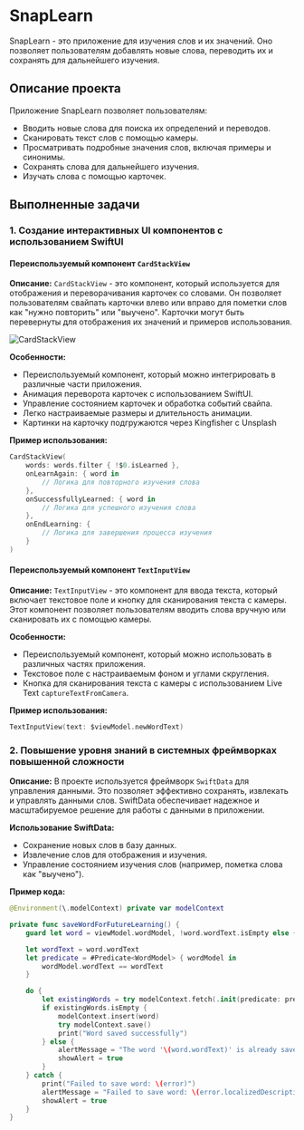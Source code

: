 # SnapLearn

SnapLearn - это приложение для изучения слов и их значений. Оно позволяет пользователям добавлять новые слова, переводить их и сохранять для дальнейшего изучения.

## Описание проекта

Приложение SnapLearn позволяет пользователям:
- Вводить новые слова для поиска их определений и переводов.
- Сканировать текст слов с помощью камеры.
- Просматривать подробные значения слов, включая примеры и синонимы.
- Сохранять слова для дальнейшего изучения.
- Изучать слова с помощью карточек.

## Выполненные задачи

### 1. Создание интерактивных UI компонентов с использованием SwiftUI

#### Переиспользуемый компонент `CardStackView`

**Описание:** `CardStackView` - это компонент, который используется для отображения и переворачивания карточек со словами. Он позволяет пользователям свайпать карточки влево или вправо для пометки слов как "нужно повторить" или "выучено". Карточки могут быть перевернуты для отображения их значений и примеров использования.

![CardStackView](https://github.com/KASAFF/SnapLearn/assets/91468100/94074523-5ec3-45c5-8af5-188f2286ddbb)

**Особенности:**
- Переиспользуемый компонент, который можно интегрировать в различные части приложения.
- Анимация переворота карточек с использованием SwiftUI.
- Управление состоянием карточек и обработка событий свайпа.
- Легко настраиваемые размеры и длительность анимации.
- Картинки на карточку подгружаются через Kingfisher с Unsplash

**Пример использования:**
```swift
CardStackView(
    words: words.filter { !$0.isLearned },
    onLearnAgain: { word in
        // Логика для повторного изучения слова
    },
    onSuccessfullyLearned: { word in
        // Логика для успешного изучения слова
    },
    onEndLearning: {
        // Логика для завершения процесса изучения
    }
)
```

#### Переиспользуемый компонент `TextInputView`

**Описание:** `TextInputView` - это компонент для ввода текста, который включает текстовое поле и кнопку для сканирования текста с камеры. Этот компонент позволяет пользователям вводить слова вручную или сканировать их с помощью камеры.

**Особенности:**
- Переиспользуемый компонент, который можно использовать в различных частях приложения.
- Текстовое поле с настраиваемым фоном и углами скругления.
- Кнопка для сканирования текста с камеры с использованием Live Text `captureTextFromCamera`.

**Пример использования:**
```swift
TextInputView(text: $viewModel.newWordText)
```


### 2. Повышение уровня знаний в системных фреймворках повышенной сложности

**Описание:** В проекте используется фреймворк `SwiftData` для управления данными. Это позволяет эффективно сохранять, извлекать и управлять данными слов. SwiftData обеспечивает надежное и масштабируемое решение для работы с данными в приложении.

**Использование SwiftData:**
- Сохранение новых слов в базу данных.
- Извлечение слов для отображения и изучения.
- Управление состоянием изучения слов (например, пометка слова как "выучено").

**Пример кода:**
```swift
@Environment(\.modelContext) private var modelContext

private func saveWordForFutureLearning() {
    guard let word = viewModel.wordModel, !word.wordText.isEmpty else { return }

    let wordText = word.wordText
    let predicate = #Predicate<WordModel> { wordModel in
        wordModel.wordText == wordText
    }

    do {
        let existingWords = try modelContext.fetch(.init(predicate: predicate))
        if existingWords.isEmpty {
            modelContext.insert(word)
            try modelContext.save()
            print("Word saved successfully")
        } else {
            alertMessage = "The word '\(word.wordText)' is already saved."
            showAlert = true
        }
    } catch {
        print("Failed to save word: \(error)")
        alertMessage = "Failed to save word: \(error.localizedDescription)"
        showAlert = true
    }
}
```
